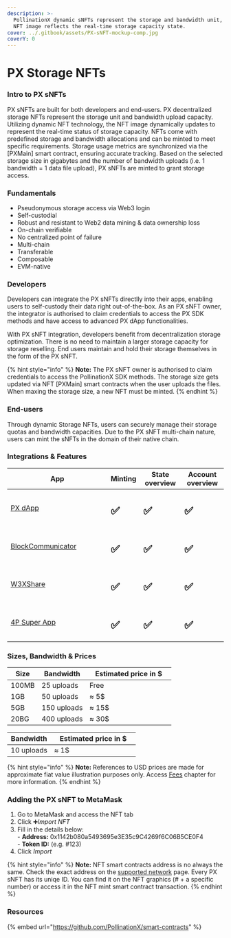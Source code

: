 ```yaml
---
description: >-
  PollinationX dynamic sNFTs represent the storage and bandwidth unit, while the
  NFT image reflects the real-time storage capacity state.
cover: ../.gitbook/assets/PX-sNFT-mockup-comp.jpg
coverY: 0
---
```


# PX Storage NFTs

### Intro to PX  sNFTs

PX sNFTs are built for both developers and end-users. PX decentralized storage NFTs represent the storage unit and bandwidth upload capacity. Utilizing dynamic NFT technology, the NFT image dynamically updates to represent the real-time status of storage capacity. NFTs come with predefined storage and bandwidth allocations and can be minted to meet specific requirements. Storage usage metrics are synchronized via the \[PXMain] smart contract, ensuring accurate tracking. Based on the selected storage size in gigabytes and the number of bandwidth uploads (i.e. 1 bandwidth = 1 data file upload), PX sNFTs are minted to grant storage access.

### Fundamentals

* Pseudonymous storage access via Web3 login
* Self-custodial
* Robust and resistant to Web2 data mining & data ownership loss
* On-chain verifiable
* No centralized point of failure
* Multi-chain
* Transferable
* Composable
* EVM-native

### Developers

Developers can integrate the PX sNFTs directlly into their apps, enabling users to self-custody their data right out-of-the-box. As an PX sNFT owner, the integrator is authorised to claim credentials to access the PX SDK methods and have access to advanced PX dApp functionalities.

With PX sNFT integration, developers benefit from decentralization storage optimization. There is no need to maintain a larger storage capacity for storage reselling. End users maintain and hold their storage themselves in the form of the PX sNFT.&#x20;

{% hint style="info" %}
**Note:** The PX sNFT owner is authorised to claim credentials to access the PollinationX SDK methods. The storage size gets updated via NFT \[PXMain] smart contracts when the user uploads the files. When maxing the storage size, a new NFT must be minted.
{% endhint %}

### End-users

Through dynamic Storage NFTs, users can securely manage their storage quotas and bandwidth capacities. Due to the PX sNFT multi-chain nature, users can mint the sNFTs in the domain of their native chain.

### Integrations & Features

<table><thead><tr><th width="217">App</th><th>Minting</th><th>State overview</th><th>Account overview</th></tr></thead><tbody><tr><td><a href="https://app.pollinationx.io/">PX dApp</a></td><td><h2>✅</h2></td><td><h2>✅</h2></td><td><h2>✅</h2></td></tr><tr><td><a href="https://app.blockcommunicator.com">BlockCommunicator</a></td><td><h2>✅</h2></td><td><h2>✅</h2></td><td><h2>✅</h2></td></tr><tr><td><a href="https://w3xshare.com/">W3XShare</a></td><td><h2>✅</h2></td><td><h2>✅</h2></td><td><h2>✅</h2></td></tr><tr><td><a href="https://app.the4thpillar.io/">4P Super App</a></td><td><h2>✅</h2></td><td><h2>✅</h2></td><td><h2>✅</h2></td></tr></tbody></table>

### Sizes, Bandwidth & Prices

<table><thead><tr><th>Size</th><th>Bandwidth</th><th width="182">Estimated price in $</th></tr></thead><tbody><tr><td>100MB</td><td>25 uploads</td><td>Free</td></tr><tr><td>1GB</td><td>50 uploads</td><td>≈ 5$</td></tr><tr><td>5GB</td><td>150 uploads</td><td>≈ 15$ </td></tr><tr><td>20BG</td><td>400 uploads</td><td>≈ 30$</td></tr></tbody></table>

<table><thead><tr><th>Bandwidth</th><th width="182">Estimated price in $</th></tr></thead><tbody><tr><td>10 uploads</td><td>≈ 1$</td></tr></tbody></table>

{% hint style="info" %}
**Note:** References to USD prices are made for approximate fiat value illustration purposes only. Access [Fees](fees.md) chapter for more information.
{% endhint %}

### Adding the PX sNFT to MetaMask

1. Go to MetaMask and access the NFT tab
2. Click ➕_Import NFT_
3. Fill in the details below:\
   \- **Address:** 0x1142b080a5493695e3E35c9C4269f6C06B5CE0F4\
   \- **Token ID:** (e.g. #123)
4. Click _Import_

{% hint style="info" %}
**Note:** NFT smart contracts address is no always the same. Check the exact address on the [supported network](https://wiki.pollinationx.io/overview/supported-networks-and-storages) page. Every PX sNFT has its uniqe ID. You can find it on the NFT graphics (# + a specific number) or access it in the NFT mint smart contract transaction.
{% endhint %}

### Resources

{% embed url="https://github.com/PollinationX/smart-contracts" %}
